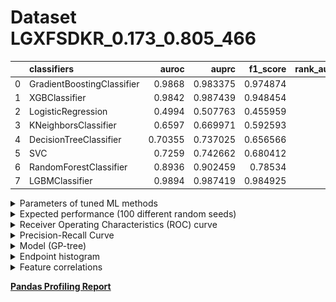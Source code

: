 # Dataset LGXFSDKR_0.173_0.805_466

|    | classifiers                |   auroc |    auprc |   f1_score |   rank_auroc |   rank_auprc |   rank_f1 |
|---:|:---------------------------|--------:|---------:|-----------:|-------------:|-------------:|----------:|
|  0 | GradientBoostingClassifier | 0.9868  | 0.983375 |   0.974874 |            2 |            3 |         2 |
|  1 | XGBClassifier              | 0.9842  | 0.987439 |   0.948454 |            3 |            1 |         3 |
|  2 | LogisticRegression         | 0.4994  | 0.507763 |   0.455959 |            8 |            8 |         8 |
|  3 | KNeighborsClassifier       | 0.6597  | 0.669971 |   0.592593 |            7 |            7 |         7 |
|  4 | DecisionTreeClassifier     | 0.70355 | 0.737025 |   0.656566 |            6 |            6 |         6 |
|  5 | SVC                        | 0.7259  | 0.742662 |   0.680412 |            5 |            5 |         5 |
|  6 | RandomForestClassifier     | 0.8936  | 0.902459 |   0.78534  |            4 |            4 |         4 |
|  7 | LGBMClassifier             | 0.9894  | 0.987419 |   0.984925 |            1 |            1 |         1 |


<details>
<summary>Parameters of tuned ML methods</summary>


```
GradientBoostingClassifier(ccp_alpha=0.0, criterion='friedman_mse', init=None,
                           learning_rate=0.09856925468972667, loss='deviance',
                           max_depth=8, max_features=None, max_leaf_nodes=None,
                           min_impurity_decrease=0.0, min_impurity_split=None,
                           min_samples_leaf=1, min_samples_split=2,
                           min_weight_fraction_leaf=0.0, n_estimators=100,
                           n_iter_no_change=18, presort='deprecated',
                           random_state=466, subsample=1.0, tol=1e-07,
                           validation_fraction=0.02, verbose=0,
                           warm_start=False)
XGBClassifier(alpha=0.001309347764360703, base_score=0.5, booster='gbtree',
              colsample_bylevel=1, colsample_bynode=1, colsample_bytree=1,
              eta=0.09039419595826592, eval_metric='logloss', gamma=0.0,
              gpu_id=-1, importance_type='gain', interaction_constraints=None,
              learning_rate=0.0903941989, max_delta_step=0, max_depth=8,
              min_child_weight=1, missing=nan, monotone_constraints=None,
              n_estimators=92, n_jobs=0, num_parallel_tree=1,
              objective='binary:logistic', random_state=466,
              reg_alpha=0.0013093478, reg_lambda=6.688827744595406e-05,
              scale_pos_weight=1, subsample=1, tree_method=None,
              validate_parameters=False, verbosity=None)
LogisticRegression(C=0.00019253501661343955, class_weight=None, dual=False,
                   fit_intercept=True, intercept_scaling=1, l1_ratio=None,
                   max_iter=100, multi_class='auto', n_jobs=None, penalty='l2',
                   random_state=466, solver='newton-cg', tol=0.0001, verbose=0,
                   warm_start=False)
KNeighborsClassifier(algorithm='auto', leaf_size=30, metric='minkowski',
                     metric_params=None, n_jobs=None, n_neighbors=20, p=1,
                     weights='distance')
DecisionTreeClassifier(ccp_alpha=0.0, class_weight=None, criterion='gini',
                       max_depth=10, max_features=None, max_leaf_nodes=None,
                       min_impurity_decrease=0.0, min_impurity_split=None,
                       min_samples_leaf=4, min_samples_split=3,
                       min_weight_fraction_leaf=0.0, presort='deprecated',
                       random_state=466, splitter='best')
SVC(C=0.016429988326301985, break_ties=False, cache_size=200,
    class_weight='balanced', coef0=5.300000000000001,
    decision_function_shape='ovr', degree=5, gamma='auto', kernel='poly',
    max_iter=-1, probability=True, random_state=466, shrinking=True,
    tol=0.009128945030583608, verbose=False)
RandomForestClassifier(bootstrap=True, ccp_alpha=0.0, class_weight=None,
                       criterion='gini', max_depth=10, max_features=None,
                       max_leaf_nodes=None, max_samples=None,
                       min_impurity_decrease=0.0, min_impurity_split=None,
                       min_samples_leaf=4, min_samples_split=6,
                       min_weight_fraction_leaf=0.0, n_estimators=97,
                       n_jobs=None, oob_score=False, random_state=466,
                       verbose=0, warm_start=False)
LGBMClassifier(boosting_type='dart', class_weight=None, colsample_bytree=1.0,
               importance_type='split', learning_rate=0.1, max_depth=5,
               metric='binary_logloss', min_child_samples=20,
               min_child_weight=0.001, min_split_gain=0.0, n_estimators=97,
               n_jobs=-1, num_leaves=103, objective='binary', random_state=466,
               reg_alpha=0.0, reg_lambda=0.0, silent=True, subsample=1.0,
               subsample_for_bin=200000, subsample_freq=0)
```

</details>

<details>
<summary>Expected performance (100 different random seeds)</summary>
<img src='LGXFSDKR_0.173_0.805_466-box.svg' width=40% />
</details>

<details>
<summary>Receiver Operating Characteristics (ROC) curve</summary>
<img src='LGXFSDKR_0.173_0.805_466-roc.svg' width=40% />
</details>

<details>
<summary>Precision-Recall Curve</summary>
<img src='LGXFSDKR_0.173_0.805_466-prc.svg' width=40% />
</details>

<details>
<summary>Model (GP-tree)</summary>
<img src='LGXFSDKR_0.173_0.805_466-model.svg' height=10% />
</details>

<details>
<summary>Endpoint histogram</summary>
<img src='LGXFSDKR_0.173_0.805_466-endpoint.svg' width=40% />
</details>

<details>
<summary>Feature correlations</summary>
<img src='LGXFSDKR_0.173_0.805_466-corr.svg' width=40% />
</details>

[**Pandas Profiling Report**](https://epistasislab.github.io/digen/docs/profile/LGXFSDKR_0.173_0.805_466.html)